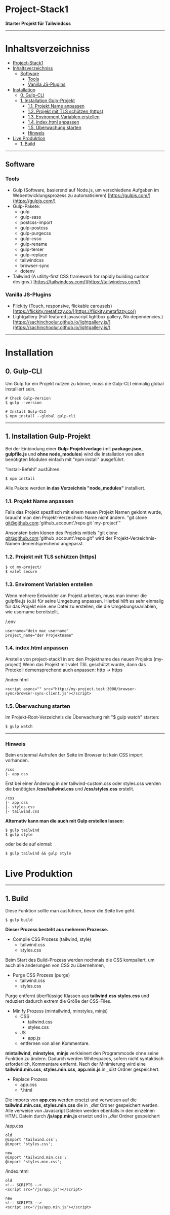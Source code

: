 # Project-Stack1
**Starter Projekt für Tailwindcss**

---

# Inhaltsverzeichniss
- [Project-Stack1](#project-stack1)
- [Inhaltsverzeichniss](#inhaltsverzeichniss)
  - [Software](#software)
    - [Tools](#tools)
    - [Vanilla JS-Plugins](#vanilla-js-plugins)
- [Installation](#installation)
  - [0. Gulp-CLI](#0-gulp-cli)
  - [1. Installation Gulp-Projekt](#1-installation-gulp-projekt)
    - [1.1. Projekt Name anpassen](#11-projekt-name-anpassen)
    - [1.2. Projekt mit TLS schützen (https)](#12-projekt-mit-tls-sch%C3%BCtzen-https)
    - [1.3. Enviroment Variablen erstellen](#13-enviroment-variablen-erstellen)
    - [1.4. index.html anpassen](#14-indexhtml-anpassen)
    - [1.5. Überwachung starten](#15-%C3%BCberwachung-starten)
    - [Hinweis](#hinweis)
- [Live Produktion](#live-produktion)
  - [1. Build](#1-build)

---

## Software

### Tools

- Gulp (Software, basierend auf Node.js, um verschiedene Aufgaben im Webentwicklungsprozess zu automatisieren)
[https://gulpjs.com/](https://gulpjs.com/)
- Gulp-Pakete: 
  * gulp 
  * gulp-sass
  * postcss-import
  * gulp-postcss
  * gulp-purgecss
  * gulp-csso
  * gulp-rename
  * gulp-terser
  * gulp-replace
  * tailwindcss
  * browser-sync
  * dotenv
- Tailwind (A utility-first CSS framework for rapidly building custom designs.)
[https://tailwindcss.com/](https://tailwindcss.com/)

### Vanilla JS-Plugins

- Flickity (Touch, responsive, flickable carousels)
[https://flickity.metafizzy.co/](https://flickity.metafizzy.co/)
- Lightgallery (Full featured javascript lightbox gallery, No dependencies.)
[https://sachinchoolur.github.io/lightgallery.js/](https://sachinchoolur.github.io/lightgallery.js/)

---

# Installation

## 0. Gulp-CLI

Um Gulp für ein Projekt nutzen zu könne, muss die Gulp-CLI einmalig global installiert sein. 

    # Check Gulp-Version
    $ gulp --version
    
    # Install Gulp-CLI
    $ npm install --global gulp-cli

---

## 1.  Installation Gulp-Projekt

Bei der Einbindung einer **Gulp-Projektvorlage** (mit **package.json, gulpfile.js** und **ohne node_modules**) wird die Installation von allen benötigten Modulen einfach mit "npm install" ausgeführt. 

 "Install-Befehl" ausführen.

    $ npm install

Alle Pakete werden **in das Verzeichnis "node_modules"** installiert.

### 1.1.  Projekt Name anpassen

Falls das Projekt spezifisch mit einem neuen Projekt Namen geklont wurde, braucht man den Projekt-Verzeichnis-Name nicht ändern.
    "git clone git@github.com:'github_account'/repo.git 'my-project'"

Ansonsten beim klonen des Projekts mittels "git clone git@github.com:'github_account'/repo.git" wird der Projekt-Verzeichnis-Namen dementsprechend angepasst. 


### 1.2. Projekt mit TLS schützen (https)
    $ cd my-project/
    $ valet secure

### 1.3. Enviroment Variablen erstellen

Wenn mehrere Entwickler am Projekt arbeiten, muss man immer die gulpfile.js (o.ä) für seine Umgebung anpassen. Hierbei hilft es sehr einmalig für das Projekt eine .env Datei zu erstellen, die die Umgebungsvariablen, wie username bereitstellt.

/.env

    username="dein mac username"
    project_name="der Projektname"

### 1.4. index.html anpassen

Anstelle von project-stack1 in src den Projektname des neuen Projekts (my-project)
Wenn das Projekt mit valet TSL geschützt wurde, dann das Protokoll demensprechend auch anpassen: http -> https

/index.html

    <script async="" src="http://my-project.test:3000/browser-sync/browser-sync-client.js"></script>


### 1.5. Überwachung starten

Im Projekt-Root-Verzeichnis die Überwachung mit "$ gulp watch" starten:

    $ gulp watch

---

### Hinweis

Beim erstenmal Aufrufen der Seite im Browser ist kein CSS import vorhanden. 

    /css
    |- app.css

Erst bei einer Änderung in der tailwind-custom.css oder styles.css werden die benötigten **/css/tailwind.css** und **/css/styles.css** erstellt.

    /css
    |- app.css
    |- styles.css
    |- tailwind.css

**Alternativ kann man die auch mit Gulp erstellen lassen:**

    $ gulp tailwind
    $ gulp style

oder beide auf einmal:

    $ gulp tailwind && gulp style

# Live Produktion

---

## 1. Build

Diese Funktion sollte man ausführen, bevor die Seite live geht.

    $ gulp build

**Dieser Prozess besteht aus mehreren Prozesse.**

- Compile CSS Prozess (tailwind, style)
  - tailwind.css
  - styles.css

Beim Start des Build-Prozess werden nochmals die CSS kompaliert, um auch alle änderungen von CSS zu übernehmen,

- Purge CSS Prozess (purge)
  - tailwind.css
  - styles.css

Purge entfernt überflüssige Klassen aus **tailwind.css** **styles.css**  und reduziert dadurch extrem die Größe der CSS-Files.

- Minify Prozess (mintailwind, minstyles, minjs)
  - CSS
    - tailwind.css
    - styles.css 
  - JS
    - app.js
  - entfernen von allen Kommentare.

**mintailwind**, **minstyles**, **minjs** verkleinert den Programmcode ohne seine Funktion zu ändern. Dadurch werden
Whitespaces, sofern nicht syntaktisch erforderlich, Kommentare entfernt.
Nach der Minimierung wird eine **tailwind.min.css**, **styles.min.css**, **app.min.js** in *_dist* Ordner gespeichert.

- Replace Prozess
  - app.css
  - *.html
  
Die imports von **app.css** werden ersetzt und verweisen auf die **tailwind.min.css**, **styles.min.css** die in *_dist* Ordner gespeichert werden.
Alle verweise von Javascript Dateien werden ebenfalls in den einzelnen HTML Datein durch **/js/app.min.js** ersetzt und in *_dist* Ordner gespeichert

/app.css

    old
    @import 'tailwind.css';
    @import 'styles.css';

    new
    @import 'tailwind.min.css';
    @import 'styles.min.css';


/index.html

    old
    <!-- SCRIPTS -->
    <script src="/js/app.js"></script>

    new
    <!-- SCRIPTS -->
    <script src="/js/app.min.js"></script>
